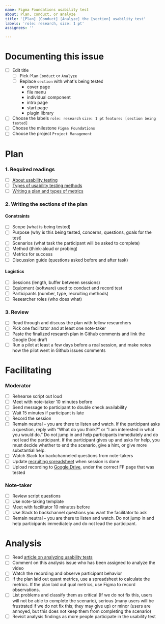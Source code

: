 ```yaml
---
name: Figma Foundations usability test
about: Plan, conduct, or analyze
title: '[Plan] [Conduct] [Analyze] the [section] usability test'
labels: 'role: research, size: 1 pt'
assignees: ''

---
```

# Documenting this issue
- [ ] Edit title 
  - [ ] Pick `Plan` `Conduct` or `Analyze`
  - [ ] Replace `section` with what's being tested
    - cover page
    - file menu
    - individual component
    - intro page
    - start page
    - plugin library
- [ ] Choose the labels `role: research` `size: 1 pt` `feature: [section being tested]`
- [ ] Choose the milestone `Figma Foundations`
- [ ] Choose the project `Project Management`

# Plan

### 1. Required readings

- [ ] [About usability testing](https://www.usability.gov/how-to-and-tools/methods/usability-testing.html)
- [ ] [Types of usability testing methods](https://www.usability.gov/how-to-and-tools/methods/running-usability-tests.html)
- [ ] [Writing a plan and types of metrics](https://www.usability.gov/how-to-and-tools/methods/planning-usability-testing.html)

### 2. Writing the sections of the plan

#### Constraints
- [ ] Scope (what is being tested)
- [ ] Purpose (why is this being tested, concerns, questions, goals for the test)
- [ ] Scenarios (what task the participant will be asked to complete)
- [ ] Method (think-aloud or probing)
- [ ] Metrics for success
- [ ] Discussion guide (questions asked before and after task)

#### Logistics 
- [ ] Sessions (length, buffer between sessions)
- [ ] Equipment (software) used to conduct and record test
- [ ] Participants (number, type, recruiting methods)
- [ ] Researcher roles (who does what)

### 3. Review

- [ ] Read through and discuss the plan with fellow researchers
- [ ] Pick one facilitator and at least one note-taker
- [ ] Paste the finalized research plan in Github comments and link the Google Doc draft
- [ ] Run a pilot at least a few days before a real session, and make notes how the pilot went in Github issues comments

# Facilitating 

### Moderator
- [ ] Rehearse script out loud
- [ ] Meet with note-taker 10 minutes before
- [ ] Send message to participant to double check availability
- [ ] Wait 15 minutes if participant is late
- [ ] Record the session
- [ ] Remain neutral – you are there to listen and watch. If the participant asks a question, reply with “What do you think?” or “I am interested in what you would do.” Do not jump in and help participants immediately and do not lead the participant. If the participant gives up and asks for help, you must decide whether to end the scenario, give a hint, or give more substantial help.
- [ ] Watch Slack for backchanneled questions from note-takers
- [ ] Update [recruiting spreadsheet](https://docs.google.com/spreadsheets/d/1wrx3dQXbti8kHvRdQFHuarW34DVnj0LNBs5nr3HDfBg/edit#gid=0) when session is done
- [ ] Upload recording to [Google Drive](https://drive.google.com/drive/u/0/folders/1XmT-fMEY5L82acY3aQC98v7misBPmDXb), under the correct FF page that was tested

### Note-taker
- [ ] Review script questions
- [ ] Use note-taking template
- [ ] Meet with facilitator 10 minutes before
- [ ] Use Slack to backchannel questions you want the facilitator to ask
- [ ] Remain neutral – you are there to listen and watch. Do not jump in and help participants immediately and do not lead the participant.

# Analysis
- [ ] Read [article on analyzing usability tests](https://www.usability.gov/how-to-and-tools/methods/reporting-usability-test-results.html)
- [ ] Comment on this analysis issue who has been assigned to analyze the video
- [ ] Watch the recording and observe participant behavior
- [ ] If the plan laid out quant metrics, use a spreadsheet to calculate the metrics. If the plan laid out qual metrics, use Figma to record observations.
- [ ] List problems and classify them as critical (If we do not fix this, users will not be able to complete the scenario), serious (many users will be frustrated if we do not fix this; they may give up) or minor (users are annoyed, but this does not keep them from completing the scenario)
- [ ] Revisit analysis findings as more people participate in the usability test
